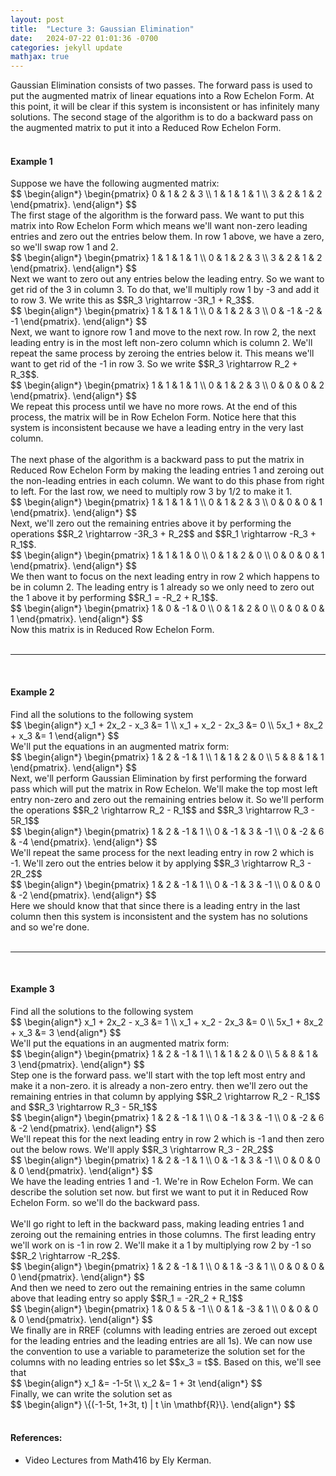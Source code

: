 ```yaml
---
layout: post
title:  "Lecture 3: Gaussian Elimination"
date:   2024-07-22 01:01:36 -0700
categories: jekyll update
mathjax: true
---
```

Gaussian Elimination consists of two passes. The forward pass is used to put the augmented matrix of linear equations into a Row Echelon Form. At this point, it will be clear if this system is inconsistent or has infinitely many solutions. The second stage of the algorithm is to do a backward pass on the augmented matrix to put it into a Reduced Row Echelon Form.
<br>
<br>
<!------------------------------------------------------------------------------------>
<h4><b>Example 1</b></h4>
Suppose we have the following augmented matrix:
<div>
$$
\begin{align*}
\begin{pmatrix}
0 & 1 & 2 & 3 \\
1 & 1 & 1 & 1 \\
3 & 2 & 1 & 2
\end{pmatrix}.
\end{align*}
$$
</div>
The first stage of the algorithm is the forward pass. We want to put this matrix into Row Echelon Form which means we'll want non-zero leading entries and zero out the entries below them. In row 1 above, we have a zero, so we'll swap row 1 and 2.
<div>
$$
\begin{align*}
\begin{pmatrix}
1 & 1 & 1 & 1 \\
0 & 1 & 2 & 3 \\
3 & 2 & 1 & 2
\end{pmatrix}.
\end{align*}
$$
</div>
Next we want to zero out any entries below the leading entry. So we want to get rid of the 3 in column 3. To do that, we'll multiply row 1 by -3 and add it to row 3. We write this as $$R_3 \rightarrow -3R_1 + R_3$$.
<div>
$$
\begin{align*}
\begin{pmatrix}
1 & 1 & 1 & 1 \\
0 & 1 & 2 & 3 \\
0 & -1 & -2 & -1
\end{pmatrix}.
\end{align*}
$$
</div>
Next, we want to ignore row 1 and move to the next row. In row 2, the next leading entry is in the most left non-zero column which is column 2. We'll repeat the same process by zeroing the entries below it. This means we'll want to get rid of the -1 in row 3. So we write $$R_3 \rightarrow R_2 + R_3$$.
<div>
$$
\begin{align*}
\begin{pmatrix}
1 & 1 & 1 & 1 \\
0 & 1 & 2 & 3 \\
0 & 0 & 0 & 2
\end{pmatrix}.
\end{align*}
$$
</div>
We repeat this process until we have no more rows. At the end of this process, the matrix will be in Row Echelon Form. Notice here that this system is inconsistent because we have a leading entry in the very last column. 
<br>
<br>
The next phase of the algorithm is a backward pass to put the matrix in Reduced Row Echelon Form by making the leading entries 1 and zeroing out the non-leading entries in each column. We want to do this phase from right to left. For the last row, we need to multiply row 3 by 1/2 to make it 1.
<div>
$$
\begin{align*}
\begin{pmatrix}
1 & 1 & 1 & 1 \\
0 & 1 & 2 & 3 \\
0 & 0 & 0 & 1
\end{pmatrix}.
\end{align*}
$$
</div>
Next, we'll zero out the remaining entries above it by performing the operations $$R_2 \rightarrow -3R_3 + R_2$$ and $$R_1 \rightarrow -R_3 + R_1$$.
<div>
$$
\begin{align*}
\begin{pmatrix}
1 & 1 & 1 & 0 \\
0 & 1 & 2 & 0 \\
0 & 0 & 0 & 1
\end{pmatrix}.
\end{align*}
$$
</div>
We then want to focus on the next leading entry in row 2 which happens to be in column 2. The leading entry is 1 already so we only need to zero out the 1 above it by performing $$R_1 = -R_2 + R_1$$.
<div>
$$
\begin{align*}
\begin{pmatrix}
1 & 0 & -1 & 0 \\
0 & 1 & 2 & 0 \\
0 & 0 & 0 & 1
\end{pmatrix}.
\end{align*}
$$
</div>
Now this matrix is in Reduced Row Echelon Form.
<br>
<br>
<hr>
<br>
<!------------------------------------------------------------------------------------>
<h4><b>Example 2</b></h4>
Find all the solutions to the following system
<div>
$$
\begin{align*}
  x_1 + 2x_2 - x_3  &= 1 \\
  x_1 + x_2 - 2x_3  &= 0 \\
  5x_1 + 8x_2 + x_3 &= 1
\end{align*}
$$
</div>
We'll put the equations in an augmented matrix form:
<div>
$$
\begin{align*}
\begin{pmatrix}
1 & 2 & -1 & 1 \\
1 & 1 & 2 & 0 \\
5 & 8 & 1 & 1
\end{pmatrix}.
\end{align*}
$$
</div>
Next, we'll perform Gaussian Elimination by first performing the forward pass which will put the matrix in Row Echelon. We'll make the top most left entry non-zero and zero out the remaining entries below it. So we'll perform the operations $$R_2 \rightarrow R_2 - R_1$$ and $$R_3 \rightarrow R_3 - 5R_1$$
<div>
$$
\begin{align*}
\begin{pmatrix}
1 & 2 & -1 & 1 \\
0 & -1 & 3 & -1 \\
0 & -2 & 6 & -4
\end{pmatrix}.
\end{align*}
$$
</div>
We'll repeat the same process for the next leading entry in row 2 which is -1. We'll zero out the entries below it by applying $$R_3 \rightarrow R_3 - 2R_2$$ 
<div>
$$
\begin{align*}
\begin{pmatrix}
1 & 2 & -1 & 1 \\
0 & -1 & 3 & -1 \\
0 & 0 & 0 & -2
\end{pmatrix}.
\end{align*}
$$
</div>
Here we should know that that since there is a leading entry in the last column then this system is inconsistent and the system has no solutions and so we're done.
<br>
<br>
<hr>
<br>
<!------------------------------------------------------------------------------------>
<h4><b>Example 3</b></h4>
Find all the solutions to the following system
<div>
$$
\begin{align*}
x_1 + 2x_2 - x_3  &= 1 \\
x_1 + x_2 - 2x_3 &= 0 \\
5x_1 + 8x_2 + x_3 &= 3
\end{align*}
$$
</div>
We'll put the equations in an augmented matrix form:
<div>
$$
\begin{align*}
\begin{pmatrix}
1 & 2 & -1 & 1 \\
1 & 1 & 2 & 0 \\
5 & 8 & 1 & 3
\end{pmatrix}.
\end{align*}
$$
</div>
Step one is the forward pass. we'll start with the top left most entry and make it a non-zero. it is already a non-zero entry. then we'll zero out the remaining entries in that column by applying $$R_2 \rightarrow R_2 - R_1$$ and $$R_3 \rightarrow R_3 - 5R_1$$
<div>
$$
\begin{align*}
\begin{pmatrix}
1 & 2 & -1 & 1 \\
0 & -1 & 3 & -1 \\
0 & -2 & 6 & -2
\end{pmatrix}.
\end{align*}
$$
</div>
We'll repeat this for the next leading entry in row 2 which is -1 and then zero out the below rows. We'll apply $$R_3 \rightarrow R_3 - 2R_2$$
<div>
$$
\begin{align*}
\begin{pmatrix}
1 & 2 & -1 & 1 \\
0 & -1 & 3 & -1 \\
0 & 0 & 0 & 0
\end{pmatrix}.
\end{align*}
$$
</div>
We have the leading entries 1 and -1. We're in Row Echelon Form. We can describe the solution set now. but first we want to put it in Reduced Row Echelon Form. so we'll do the backward pass.
<br>
<br>
We'll go right to left in the backward pass, making leading entries 1 and zeroing out the remaining entries in those columns. The first leading entry we'll work on is -1 in row 2. We'll make it a 1 by multiplying row 2 by -1 so $$R_2 \rightarrow -R_2$$. 
<div>
$$
\begin{align*}
\begin{pmatrix}
1 & 2 & -1 & 1 \\
0 & 1 & -3 & 1 \\
0 & 0 & 0 & 0
\end{pmatrix}.
\end{align*}
$$
</div>
And then we need to zero out the remaining entries in the same column above that leading entry so apply $$R_1 = -2R_2 + R_1$$
<div>
$$
\begin{align*}
\begin{pmatrix}
1 & 0 & 5 & -1 \\
0 & 1 & -3 & 1 \\
0 & 0 & 0 & 0
\end{pmatrix}.
\end{align*}
$$
</div>
We finally are in RREF (columns with leading entries are zeroed out except for the leading entries and the leading entries are all 1s). We can now use the convention to use a variable to parameterize the solution set for the columns with no leading entries so let $$x_3 = t$$. Based on this, we'll see that
<div>
$$
\begin{align*}
x_1 &= -1-5t \\
x_2 &= 1 + 3t
\end{align*}
$$
</div>
Finally, we can write the solution set as
<div>
$$
\begin{align*}
\{(-1-5t, 1+3t, t) | t \in \mathbf{R}\}.
\end{align*}
$$
</div>
<br>
<!------------------------------------------------------------------------------------>
<h4><b>References:</b></h4>
<ul>
<li>Video Lectures from Math416 by Ely Kerman.</li>
</ul>
























